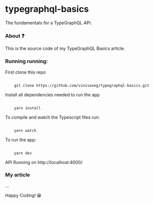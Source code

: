 # typegraphql-basics

The fundamentals for a TypeGraphQL API.

### About :question:

This is the source code of my TypeGraphQL Basics article.

### Running running:

First clone this repo

```

    git clone https://github.com/vinisaveg/typegraphql-basics.git

```

Install all dependencies needed to run the app

```

    yarn install

```

To compile and watch the Typescript files run:

```

    yarn watch

```

To run the app:

```

    yarn dev

```

API Running on http://localhost:4000/

### My article

...

Happy Coding! :grin:
